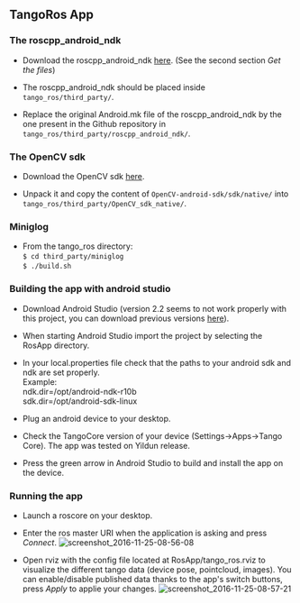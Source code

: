 ## TangoRos App

### The roscpp\_android\_ndk

* Download the roscpp\_android\_ndk [here](http://wiki.ros.org/android_ndk/Tutorials/Building%20The%20Example%20Applications%20using%20the%20Binary%20Distribution).
(See the second section *Get the files*)

* The roscpp\_android\_ndk should be placed inside ```tango_ros/third_party/```.

* Replace the original Android.mk file of the roscpp\_android\_ndk by the one present in the Github repository in ```tango_ros/third_party/roscpp_android_ndk/```.

### The OpenCV sdk

* Download the OpenCV sdk [here](http://docs.opencv.org/2.4/doc/tutorials/introduction/android_binary_package/O4A_SDK.html#get-the-opencv4android-sdk).

* Unpack it and copy the content of ```OpenCV-android-sdk/sdk/native/``` into ```tango_ros/third_party/OpenCV_sdk_native/```.

### Miniglog

* From the tango_ros directory:  
```$ cd third_party/miniglog```  
```$ ./build.sh```  

### Building the app with android studio

* Download Android Studio (version 2.2 seems to not work properly with this project, you can download previous versions [here](http://tools.android.com/system/app/pages/subPages?path=/download/studio/builds)).

* When starting Android Studio import the project by selecting the RosApp directory.

* In your local.properties file check that the paths to your android sdk and ndk are set properly.  
Example:  
ndk.dir=/opt/android-ndk-r10b  
sdk.dir=/opt/android-sdk-linux  

* Plug an android device to your desktop.

* Check the TangoCore version of your device (Settings->Apps->Tango Core). The app was tested on Yildun release.

* Press the green arrow in Android Studio to build and install the app on the device.

### Running the app

* Launch a roscore on your desktop.

* Enter the ros master URI when the application is asking and press _Connect_.
![screenshot_2016-11-25-08-56-08](https://cloud.githubusercontent.com/assets/12640723/20618636/89512010-b2f0-11e6-9343-770e0170a22c.png)

* Open rviz with the config file located at RosApp/tango_ros.rviz to visualize the different tango data (device pose, pointcloud, images). You can enable/disable published data thanks to the app's switch buttons, press _Apply_ to applie your changes.
![screenshot_2016-11-25-08-57-21](https://cloud.githubusercontent.com/assets/12640723/20618637/8b53b1e8-b2f0-11e6-8f21-618fe99f238c.png)



